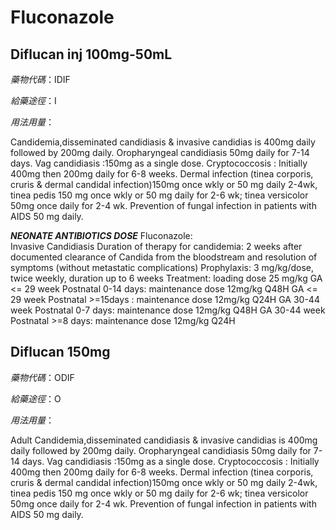 # Fluconazole

## Diflucan inj 100mg-50mL

*藥物代碼*：IDIF

*給藥途徑*：I

*用法用量*：

Candidemia,disseminated candidiasis & invasive candidias is 400mg daily    followed by 200mg daily.
Oropharyngeal candidiasis 50mg daily for 7-14 days. 
Vag candidiasis :150mg as a single dose.
Cryptococcosis : Initially 400mg then 200mg daily for 6-8 weeks.
Dermal infection (tinea corporis, cruris & dermal candidal infection)150mg    once wkly or 50 mg daily 2-4wk, tinea pedis 150 mg once wkly or 50 mg    daily for 2-6 wk; tinea versicolor 50mg once daily for 2-4 wk.
Prevention of fungal infection in patients with AIDS 50 mg daily.

*****NEONATE ANTIBIOTICS DOSE*****
Fluconazole:  
Invasive Candidiasis 
Duration of therapy for candidemia:  2 weeks after documented clearance of Candida from the bloodstream and resolution of symptoms (without metastatic complications)
Prophylaxis: 3 mg/kg/dose, twice weekly, duration up to 6 weeks
Treatment: loading dose 25 mg/kg
GA <= 29 week  Postnatal 0-14 days: maintenance dose 12mg/kg Q48H
GA <= 29 week  Postnatal >=15days : maintenance dose 12mg/kg Q24H
GA 30-44 week  Postnatal 0-7 days: maintenance dose 12mg/kg Q48H
GA 30-44 week  Postnatal >=8 days: maintenance dose 12mg/kg Q24H


## Diflucan 150mg

*藥物代碼*：ODIF

*給藥途徑*：O

*用法用量*：

Adult
Candidemia,disseminated candidiasis & invasive candidias
     is 400mg daily followed by 200mg daily.
Oropharyngeal candidiasis 50mg daily for 7-14 days. 
Vag candidiasis :150mg as a single dose.
Cryptococcosis :
      Initially 400mg then 200mg daily for 6-8 weeks.
Dermal infection (tinea corporis, cruris & dermal candidal 
      infection)150mg once wkly or 50 mg daily 2-4wk,
      tinea pedis 150 mg once wkly or 50 mg daily for 2-6 wk; 
      tinea versicolor 50mg once daily for 2-4 wk.
Prevention of fungal infection in patients with AIDS 50 mg daily.

